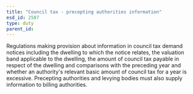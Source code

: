 ```yaml
---
title: "Council tax - precepting authorities information"
esd_id: 2587
type: duty
parent_id:  
---
```


Regulations making provision about information in council tax demand notices including the dwelling to which the notice relates, the valuation band applicable to the dwelling, the amount of council tax payable in respect of the dwelling and comparisons with the preceding year and whether an authority's relevant basic amount of council tax for a year is excessive.  Precepting authorities and levying bodies must also supply information to billing authorities.

